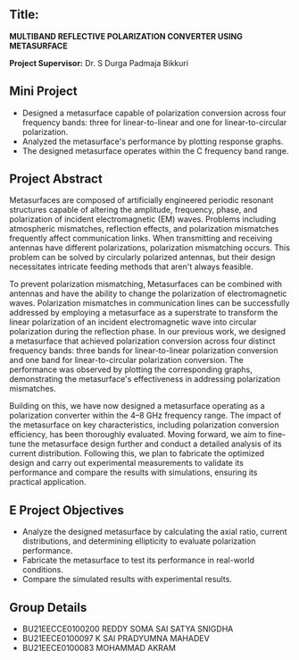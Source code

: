 ## Title:
**MULTIBAND REFLECTIVE POLARIZATION CONVERTER USING METASURFACE**

**Project Supervisor:** Dr. S Durga Padmaja Bikkuri  

## Mini Project 
- Designed a metasurface capable of polarization conversion across four frequency bands: three for linear-to-linear and one for linear-to-circular polarization.
- Analyzed the metasurface's performance by plotting response graphs.
- The designed metasurface operates within the C frequency band range.

##  Project Abstract 
Metasurfaces are composed of artificially engineered periodic resonant structures capable of altering the amplitude, frequency, phase, and polarization of incident electromagnetic (EM) waves. Problems including atmospheric mismatches, reflection effects, and polarization mismatches frequently affect communication links. When transmitting and receiving antennas have different polarizations, polarization mismatching occurs. This problem can be solved by circularly polarized antennas, but their design necessitates intricate feeding methods that aren't always feasible.

To prevent polarization mismatching, Metasurfaces can be combined with antennas and have the ability to change the polarization of electromagnetic waves. Polarization mismatches in communication lines can be successfully addressed by employing a metasurface as a superstrate to transform the linear polarization of an incident electromagnetic wave into circular polarization during the reflection phase. In our previous work, we designed a metasurface that achieved polarization conversion across four distinct frequency bands: three bands for linear-to-linear polarization conversion and one band for linear-to-circular polarization conversion. The performance was observed by plotting the corresponding graphs, demonstrating the metasurface's effectiveness in addressing polarization mismatches.

Building on this, we have now designed a metasurface operating as a polarization converter within the 4–8 GHz frequency range. The impact of the metasurface on key characteristics, including polarization conversion efficiency, has been thoroughly evaluated. Moving forward, we aim to fine-tune the metasurface design further and conduct a detailed analysis of its current distribution. Following this, we plan to fabricate the optimized design and carry out experimental measurements to validate its performance and compare the results with simulations, ensuring its practical application.

## E Project Objectives 
- Analyze the designed metasurface by calculating the axial ratio, current distributions, and determining ellipticity to evaluate polarization performance.
- Fabricate the metasurface to test its performance in real-world conditions.
- Compare the simulated results with experimental results.

## Group Details 
- BU21EECCE0100200 REDDY SOMA SAI SATYA SNIGDHA
- BU21EECE0100097 K SAI PRADYUMNA MAHADEV
- BU21EECE0100083 MOHAMMAD AKRAM


